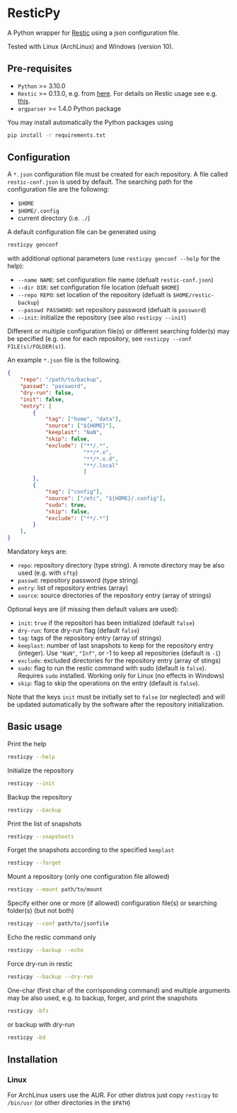 # ResticPy

A Python wrapper for [Restic](https://restic.net/) using a json configuration file.

Tested with Linux (ArchLinux) and Windows (version 10).

## Pre-requisites

* `Python` >= 3.10.0
* `Restic` >= 0.13.0, e.g. from [here](https://github.com/restic/restic/releases). For details on Restic usage see e.g. [this](https://restic.readthedocs.io/en/latest/).
* `argparser` >= 1.4.0 Python package

You may install automatically the Python packages using

```bash
pip install -r requirements.txt
```

## Configuration

A `*.json` configuration file must be created for each repository. 
A file called `restic-conf.json` is used by default. The searching path for the configuration file are the following:

* `$HOME`
* `$HOME/.config`
* current directory (i.e. `./`)

A default configuration file can be generated using

```bash
resticpy genconf
```

with additional optional parameters (use `resticpy genconf --help` for the help):

* `--name NAME`: set configuration file name (defualt `restic-conf.json`)
* `--dir DIR`: set configuration file location (defualt `$HOME`)
* `--repo REPO`: set location of the repository (defualt is `$HOME/restic-backup`)
* `--passwd PASSWORD`: set repository password (defualt is `password`)
* `--init`: initialize the repository (see also `resticpy --init`) 


Different or multiple configuration file(s) or different searching folder(s) may be specified (e.g. one for each repository, see `resticpy --conf FILE(s)/FOLDER(s)`). 

An example `*.json` file is the following.

```json
{
	"repo": "/path/to/backup",
	"passwd": "password",
	"dry-run": false,
	"init": false,
	"entry": [
		{
			"tag": ["home", "data"],
			"source": ["${HOME}"],
			"keeplast": "NaN",	
			"skip": false,
			"exclude": ["**/.*",
						"**/*.o",
						"**/*.o.d",
						"**/.local"
						]
		},
		{
			"tag": ["config"],
			"source": ["/etc", "${HOME}/.config"],
			"sudo": true,
			"skip": false,
			"exclude": ["**/.*"]	
		}
	],
}
```

Mandatory keys are:

* `repo`: repository directory (type string). A remote directory may be also used (e.g. with `sftp`)
* `passwd`: repository password (type string)
* `entry`: list of repository entries (array)
* `source`: source directories of the repository entry (array of strings)

Optional keys are (if missing then default values are used):

* `init`: `true` if the repositori has been initialized (default `false`)
* `dry-run`: force dry-run flag (default `false`)
* `tag`: tags of the repository entry (array of strings)
* `keeplast`: number of last snapshots to keep for the repository entry (integer). Use `"NaN"`, `"Inf"`, or -1 to keep all repositories (default is `-1`)
* `exclude`: excluded directories for the repository entry (array of stings)
* `sudo`: flag to run the restic command with sudo (default is `false`). Requires `sudo` installed. Working only for Linux (no effects in Windows)
* `skip`: flag to skip the operations on the entry (default is `false`).

Note that the keys `init` must be initially set to `false` (or neglected) and will be updated automatically by the software after the repository initialization.

## Basic usage

Print the help

```bash
resticpy --help
```

Initialize the repository

```bash
resticpy --init
```

Backup the repository

```bash
resticpy --backup
```

Print the list of snapshots

```bash
resticpy --snapshoots
```

Forget the snapshots according to the specified `keeplast`

```bash
resticpy --forget
```

Mount a repository (only one configuration file allowed)

```bash
resticpy --mount path/to/mount
```

Specify either one or more (if allowed) configuration file(s) or searching folder(s) (but not both)

```bash
resticpy --conf path/to/jsonfile
```

Echo the restic command only

```bash
resticpy --backup --echo
```

Force dry-run in restic

```bash
resticpy --backup --dry-run
```

One-char (first char of the corrisponding command) and multiple arguments may be also used, e.g. to backup, forger, and print the snapshots 

```bash
resticpy -bfs
```

or backup with dry-run

```bash
resticpy -bd
```

## Installation

### Linux
For ArchLinux users use the AUR. For other distros just copy `resticpy` to `/bin/usr` (or other directories in the `$PATH`)